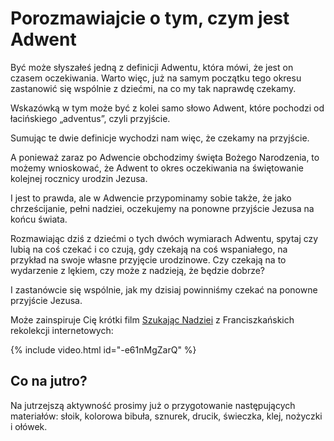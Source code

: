 # Porozmawiajcie o tym, czym jest Adwent

Być może słyszałeś jedną z definicji Adwentu, która mówi, że jest on czasem oczekiwania. Warto więc, już na samym początku tego okresu zastanowić się wspólnie z dziećmi, na co my tak naprawdę czekamy.

Wskazówką w tym może być z kolei samo słowo Adwent, które pochodzi od łacińskiego „adventus”, czyli przyjście.

Sumując te dwie definicje wychodzi nam więc, że czekamy na przyjście.

A ponieważ zaraz po Adwencie obchodzimy święta Bożego Narodzenia, to możemy wnioskować, że Adwent to okres oczekiwania na świętowanie kolejnej rocznicy urodzin Jezusa.

I jest to prawda, ale w Adwencie przypominamy sobie także, że jako chrześcijanie, pełni nadziei, oczekujemy na ponowne przyjście Jezusa na końcu świata.

Rozmawiając dziś z dziećmi o tych dwóch wymiarach Adwentu, spytaj czy lubią na coś czekać i co czują, gdy czekają na coś wspaniałego, na przykład na swoje własne przyjęcie urodzinowe. Czy czekają na to wydarzenie z lękiem, czy może z nadzieją, że będzie dobrze?

I zastanówcie się wspólnie, jak my dzisiaj powinniśmy czekać na ponowne przyjście Jezusa. 

Może zainspiruje Cię krótki film [Szukając Nadziei](https://www.youtube.com/watch?v=-e61nMgZarQ) z Franciszkańskich rekolekcji internetowych:

{% include video.html id="-e61nMgZarQ" %}

## Co na jutro?

Na jutrzejszą aktywność prosimy już o przygotowanie następujących materiałów: słoik,  kolorowa bibuła, sznurek, drucik, świeczka, klej, nożyczki i ołówek.
